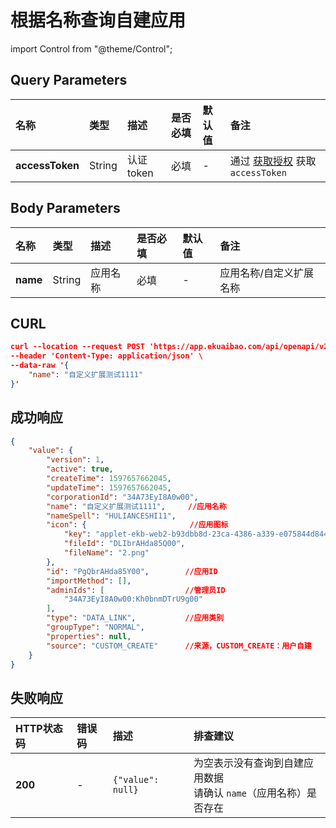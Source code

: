 # 根据名称查询自建应用

import Control from "@theme/Control";

<Control
method="POST"
url="/api/openapi/v2/datalink/getPlatformByName"
/>

## Query Parameters

| 名称 | 类型 | 描述 | 是否必填 | 默认值 | 备注 |
| :--- | :--- | :--- | :--- |:--- | :--- |
| **accessToken** | String | 认证token | 必填 | - | 通过 [获取授权](/docs/open-api/getting-started/auth) 获取 `accessToken` |

## Body Parameters

| 名称 | 类型 | 描述 | 是否必填 | 默认值 | 备注 |
| :--- | :--- | :--- | :--- |:--- | :--- |
| **name** | String | 应用名称 | 必填 | - | 应用名称/自定义扩展名称 |

## CURL
```json
curl --location --request POST 'https://app.ekuaibao.com/api/openapi/v2/datalink/getPlatformByName?accessToken=cxEbrzNJSA3A00' \
--header 'Content-Type: application/json' \
--data-raw '{
	"name": "自定义扩展测试1111"
}'
```

## 成功响应
```json
{
    "value": {
        "version": 1,
        "active": true,
        "createTime": 1597657662045,
        "updateTime": 1597657662045,
        "corporationId": "34A73EyI8A0w00",
        "name": "自定义扩展测试1111",     //应用名称
        "nameSpell": "HULIANCESHI11",
        "icon": {                       //应用图标
            "key": "applet-ekb-web2-b93dbb8d-23ca-4386-a339-e075844d8440-2.png",
            "fileId": "DLIbrAHda85Q00",
            "fileName": "2.png"
        },
        "id": "PgQbrAHda85Y00",        //应用ID
        "importMethod": [], 
        "adminIds": [                  //管理员ID
            "34A73EyI8A0w00:Kh0bnmDTrU9g00"
        ],
        "type": "DATA_LINK",           //应用类别
        "groupType": "NORMAL",
        "properties": null,
        "source": "CUSTOM_CREATE"      //来源，CUSTOM_CREATE：用户自建
    }
}
```

## 失败响应

| HTTP状态码 | 错误码 | 描述 | 排查建议 |
| :--- | :--- | :--- | :--- |
| **200** | - | `{"value": null}` | 为空表示没有查询到自建应用数据<br/>请确认 `name`（应用名称）是否存在 | 


